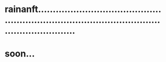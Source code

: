 # rainanft.......................................................................................................................
# soon...
